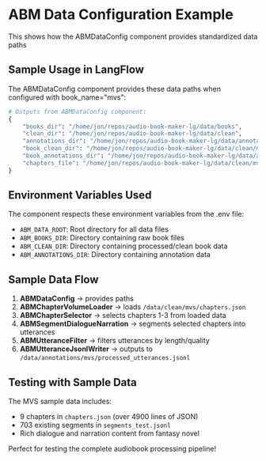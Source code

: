 # ABM Data Configuration Example

This shows how the ABMDataConfig component provides standardized data paths

## Sample Usage in LangFlow

The ABMDataConfig component provides these data paths when configured with book_name="mvs":

```python
# Outputs from ABMDataConfig component:
{
    "books_dir": "/home/jon/repos/audio-book-maker-lg/data/books",
    "clean_dir": "/home/jon/repos/audio-book-maker-lg/data/clean", 
    "annotations_dir": "/home/jon/repos/audio-book-maker-lg/data/annotations",
    "book_clean_dir": "/home/jon/repos/audio-book-maker-lg/data/clean/mvs",
    "book_annotations_dir": "/home/jon/repos/audio-book-maker-lg/data/annotations/mvs",
    "chapters_file": "/home/jon/repos/audio-book-maker-lg/data/clean/mvs/chapters.json"
}
```

## Environment Variables Used

The component respects these environment variables from the .env file:

- `ABM_DATA_ROOT`: Root directory for all data files
- `ABM_BOOKS_DIR`: Directory containing raw book files
- `ABM_CLEAN_DIR`: Directory containing processed/clean book data
- `ABM_ANNOTATIONS_DIR`: Directory containing annotation data

## Sample Data Flow

1. **ABMDataConfig** → provides paths
2. **ABMChapterVolumeLoader** → loads `/data/clean/mvs/chapters.json`
3. **ABMChapterSelector** → selects chapters 1-3 from loaded data
4. **ABMSegmentDialogueNarration** → segments selected chapters into utterances
5. **ABMUtteranceFilter** → filters utterances by length/quality
6. **ABMUtteranceJsonlWriter** → outputs to `/data/annotations/mvs/processed_utterances.jsonl`

## Testing with Sample Data

The MVS sample data includes:

- 9 chapters in `chapters.json` (over 4900 lines of JSON)
- 703 existing segments in `segments_test.jsonl`
- Rich dialogue and narration content from fantasy novel

Perfect for testing the complete audiobook processing pipeline!
